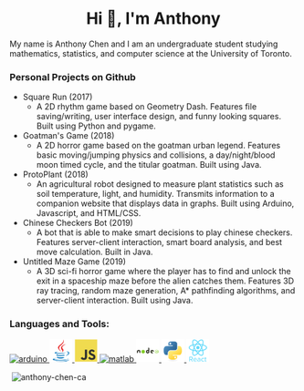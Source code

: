 <h1 align="center">Hi 👋, I'm Anthony</h1>
My name is Anthony Chen and I am an undergraduate student studying mathematics, statistics, and computer science at the University of Toronto.


<h3 align="left">Personal Projects on Github</h3>

- Square Run (2017)
  - A 2D rhythm game based on Geometry Dash. Features file saving/writing, user interface design, and funny looking squares. Built using Python and pygame.
- Goatman's Game (2018)
  - A 2D horror game based on the goatman urban legend. Features basic moving/jumping physics and collisions, a day/night/blood moon timed cycle, and the titular goatman. Built using Java.
- ProtoPlant (2018)
  - An agricultural robot designed to measure plant statistics such as soil temperature, light, and humidity. Transmits information to a companion website that displays data in graphs. Built using Arduino, Javascript, and HTML/CSS.
- Chinese Checkers Bot (2019)
  - A bot that is able to make smart decisions to play chinese checkers. Features server-client interaction, smart board analysis, and best move calculation. Built in Java.
- Untitled Maze Game (2019)
  - A 3D sci-fi horror game where the player has to find and unlock the exit in a spaceship maze before the alien catches them. Features 3D ray tracing, random maze generation, A* pathfinding algorithms, and server-client interaction. Built using Java.

<!--
**anthony-chen-ca/anthony-chen-ca** is a ✨ _special_ ✨ repository because its `README.md` (this file) appears on your GitHub profile.

Here are some ideas to get you started:

- 🔭 I’m currently working on ...
- 🌱 I’m currently learning ...
- 👯 I’m looking to collaborate on ...
- 🤔 I’m looking for help with ...
- 💬 Ask me about ...
- 📫 How to reach me: ...
- 😄 Pronouns: ...
- ⚡ Fun fact: ...
-->

<h3 align="left">Languages and Tools:</h3>
<p align="left"> <a href="https://www.arduino.cc/" target="_blank" rel="noreferrer"> <img src="https://cdn.worldvectorlogo.com/logos/arduino-1.svg" alt="arduino" width="40" height="40"/> </a> <a href="https://www.java.com" target="_blank" rel="noreferrer"> <img src="https://raw.githubusercontent.com/devicons/devicon/master/icons/java/java-original.svg" alt="java" width="40" height="40"/> </a> <a href="https://developer.mozilla.org/en-US/docs/Web/JavaScript" target="_blank" rel="noreferrer"> <img src="https://raw.githubusercontent.com/devicons/devicon/master/icons/javascript/javascript-original.svg" alt="javascript" width="40" height="40"/> </a> <a href="https://www.mathworks.com/" target="_blank" rel="noreferrer"> <img src="https://upload.wikimedia.org/wikipedia/commons/2/21/Matlab_Logo.png" alt="matlab" width="40" height="40"/> </a> <a href="https://nodejs.org" target="_blank" rel="noreferrer"> <img src="https://raw.githubusercontent.com/devicons/devicon/master/icons/nodejs/nodejs-original-wordmark.svg" alt="nodejs" width="40" height="40"/> </a> <a href="https://www.python.org" target="_blank" rel="noreferrer"> <img src="https://raw.githubusercontent.com/devicons/devicon/master/icons/python/python-original.svg" alt="python" width="40" height="40"/> </a> <a href="https://reactjs.org/" target="_blank" rel="noreferrer"> <img src="https://raw.githubusercontent.com/devicons/devicon/master/icons/react/react-original-wordmark.svg" alt="react" width="40" height="40"/> </a> </p>

<p>&nbsp;<img align="center" src="https://github-readme-stats.vercel.app/api?username=anthony-chen-ca&show_icons=true&locale=en" alt="anthony-chen-ca" /></p>
